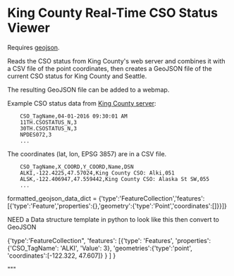 # King County Real-Time CSO Status Viewer

Requires [geojson](https://pypi.python.org/pypi/geojson/).

Reads the CSO status from King County's web server and combines it with a CSV file of the point coordinates,
then creates a GeoJSON file of the current CSO status for King County and Seattle.

The resulting GeoJSON file can be added to a webmap.

Example CSO status data from [King County server](http://your.kingcounty.gov/dnrp/library/wastewater/cso/img/CSO.CSV):

		CSO_TagName,04-01-2016 09:30:01 AM
		11TH.CSOSTATUS_N,3
		30TH.CSOSTATUS_N,3
		NPDES072,3
		...

The coordinates (lat, lon, EPSG 3857) are in a CSV file.

		CSO_TagName,X_COORD,Y_COORD,Name,DSN
		ALKI,-122.4225,47.57024,King County CSO: Alki,051
		ALSK,-122.406947,47.559442,King County CSO: Alaska St SW,055
		...



formatted_geojson_data_dict = {'type':'FeatureCollection','features':
[{'type':'Feature','properties':{},'geometry':{'type':'Point','coordinates':[]}}]}

NEED a Data structure template in python to look like this then convert to  GeoJSON

{'type':'FeatureCollection",
  'features': [{'type': 'Features',
                'properties':{'CSO_TagName': 'ALKI',
                              'Value': 3},
                'geometries':{'type':'point',
                'coordinates':[-122.322,
                              47.607]}
                }
               ]
}

"""
